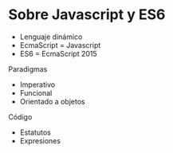 # Sobre Javascript y ES6

* Lenguaje dinámico
* EcmaScript = Javascript
* ES6 = EcmaScript 2015

Paradigmas

* Imperativo
* Funcional
* Orientado a objetos

Código

* Estatutos
* Expresiones
